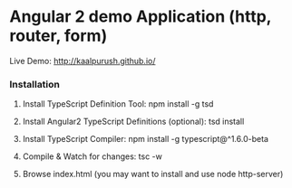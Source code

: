 # Angular 2 demo Application (http, router, form)

Live Demo: http://kaalpurush.github.io/

### Installation
1. Install TypeScript Definition Tool: npm install -g tsd

2. Install Angular2 TypeScript Definitions (optional): tsd install

3. Install TypeScript Compiler: npm install -g typescript@^1.6.0-beta

4. Compile & Watch for changes: tsc -w

5. Browse index.html (you may want to install and use node http-server)

